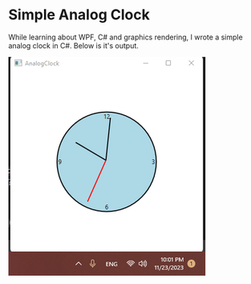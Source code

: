 # Simple Analog Clock

While learning about WPF, C# and graphics rendering, I wrote a simple analog clock in C#. Below is it's output.

![Script Output](https://github.com/amason445/AnalogClock/blob/master/AnalogClockScreenshot.png)
